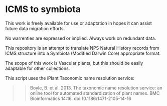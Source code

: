 # ICMS to symbiota

This work is freely available for use or adaptation in hopes it can assist future data migration efforts. 

No warrenties are expressed or implied. Always work on redundant data.

This repository is an attempt to translate NPS Natural History records from ICMS structure into a Symbiota (Modified Darwin Core) appropriate format.

The scope of this work is Vascular plants, but this should be easily adaptable for other collections.

This script uses the iPlant Taxonomic name resolution service:

>>Boyle, B. et al. 2013. The taxonomic name resolution service: an online tool for automated standardization of plant names. BMC Bioinformatics 14:16. doi:10.1186/1471-2105-14-16
